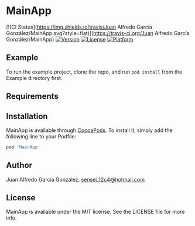 # MainApp

[![CI Status](https://img.shields.io/travis/Juan Alfredo García González/MainApp.svg?style=flat)](https://travis-ci.org/Juan Alfredo García González/MainApp)
[![Version](https://img.shields.io/cocoapods/v/MainApp.svg?style=flat)](https://cocoapods.org/pods/MainApp)
[![License](https://img.shields.io/cocoapods/l/MainApp.svg?style=flat)](https://cocoapods.org/pods/MainApp)
[![Platform](https://img.shields.io/cocoapods/p/MainApp.svg?style=flat)](https://cocoapods.org/pods/MainApp)

## Example

To run the example project, clone the repo, and run `pod install` from the Example directory first.

## Requirements

## Installation

MainApp is available through [CocoaPods](https://cocoapods.org). To install
it, simply add the following line to your Podfile:

```ruby
pod 'MainApp'
```

## Author

Juan Alfredo García González, sensei_12c4@hotmail.com

## License

MainApp is available under the MIT license. See the LICENSE file for more info.
